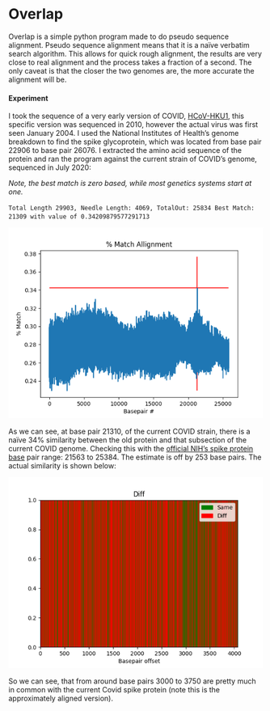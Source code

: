 # Overlap

Overlap is a simple python program made to do pseudo sequence alignment. Pseudo sequence alignment means that it is a naïve verbatim search algorithm. This allows for quick rough alignment, the results are very close to real alignment and the process takes a fraction of a second. The only caveat is that the closer the two genomes are, the more accurate the alignment will be.

#### Experiment

I took the sequence of a very early version of COVID, [HCoV-HKU1](https://www.ncbi.nlm.nih.gov/nuccore/306569684), this specific version was sequenced in 2010, however the actual virus was first seen January 2004. I used the National Institutes of Health’s genome breakdown to find the spike glycoprotein, which was located from base pair 22906 to base pair 26076. I extracted the amino acid sequence of the protein and ran the program against the current strain of COVID’s genome, sequenced in July 2020:

*Note, the best match is zero based, while most genetics systems start at one.*

`Total Length 29903, Needle Length: 4069, TotalOut: 25834
Best Match: 21309 with value of 0.34209879577291713`

 ![matchAllign](img/matchAllign.png)

As we can see, at base pair 21310, of the current COVID strain, there is a naïve 34% similarity between the old protein and that subsection of the current COVID genome. Checking this with the [official NIH’s spike protein base](https://www.ncbi.nlm.nih.gov/nuccore/MN988713.1) pair range: 21563 to 25384. The estimate is off by 253 base pairs. The actual similarity is shown below:

![diff](img/diff.png)

So we can see, that from around base pairs 3000 to 3750 are pretty much in common with the current Covid spike protein (note this is the approximately aligned version).
